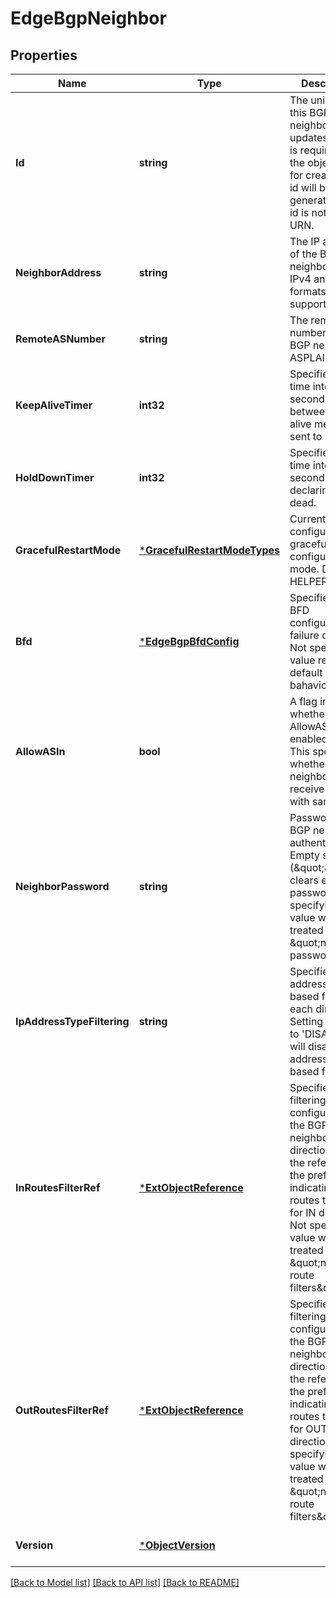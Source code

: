 # EdgeBgpNeighbor

## Properties
Name | Type | Description | Notes
------------ | ------------- | ------------- | -------------
**Id** | **string** | The unique id of this BGP neighbor. On updates, the id is required for the object, while for create a new id will be generated. This id is not a VCD URN.  | [optional] [default to null]
**NeighborAddress** | **string** | The IP address of the BGP neighbor. Both IPv4 and IPv6 formats are supported. | [default to null]
**RemoteASNumber** | **string** | The remote AS number of a BGP neighbor in ASPLAIN format. | [default to null]
**KeepAliveTimer** | **int32** | Specifies the time interval (in seconds) between keep alive messages sent to peer. | [optional] [default to 60]
**HoldDownTimer** | **int32** | Specifies the time interval (in seconds) before declaring a peer dead. | [optional] [default to 180]
**GracefulRestartMode** | [***GracefulRestartModeTypes**](GracefulRestartModeTypes.md) | Currently configured graceful restart configuration mode. Default is HELPER_ONLY. | [optional] [default to null]
**Bfd** | [***EdgeBgpBfdConfig**](EdgeBgpBfdConfig.md) | Specifies the BFD configuration for failure detection. Not specifying a value results in default bahavior.  | [optional] [default to null]
**AllowASIn** | **bool** | A flag indicating whether AllowAS-in is enabled or not. This specifies whether BGP neighbors can receive routes with same AS.  | [optional] [default to null]
**NeighborPassword** | **string** | Password for BGP neighbor authentication. Empty string (\&quot;\&quot;) clears existing password. Not specifying a value will be treated as \&quot;no password\&quot;.  | [optional] [default to null]
**IpAddressTypeFiltering** | **string** | Specifies IP address type based filtering in each direction. Setting the value to &#39;DISABLED&#39; will disable address family based filtering.  | [optional] [default to null]
**InRoutesFilterRef** | [***ExtObjectReference**](ExtObjectReference.md) | Specifies route filtering configuration for the BGP neighbor in IN direction. It is the reference to the prefix list, indicating which routes to filter for IN direction. Not specifying a value will be treated as \&quot;no IN route filters\&quot;.  | [optional] [default to null]
**OutRoutesFilterRef** | [***ExtObjectReference**](ExtObjectReference.md) | Specifies route filtering configuration for the BGP neighbor in OUT direction. It is the reference to the prefix list, indicating which routes to filter for OUT direction. Not specifying a value will be treated as \&quot;no OUT route filters\&quot;.  | [optional] [default to null]
**Version** | [***ObjectVersion**](ObjectVersion.md) |  | [optional] [default to null]

[[Back to Model list]](../README.md#documentation-for-models) [[Back to API list]](../README.md#documentation-for-api-endpoints) [[Back to README]](../README.md)


